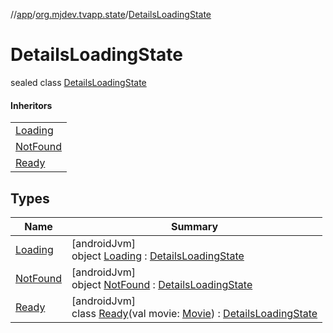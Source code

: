//[app](../../../index.md)/[org.mjdev.tvapp.state](../index.md)/[DetailsLoadingState](index.md)

# DetailsLoadingState

sealed class [DetailsLoadingState](index.md)

#### Inheritors

| |
|---|
| [Loading](-loading/index.md) |
| [NotFound](-not-found/index.md) |
| [Ready](-ready/index.md) |

## Types

| Name | Summary |
|---|---|
| [Loading](-loading/index.md) | [androidJvm]<br>object [Loading](-loading/index.md) : [DetailsLoadingState](index.md) |
| [NotFound](-not-found/index.md) | [androidJvm]<br>object [NotFound](-not-found/index.md) : [DetailsLoadingState](index.md) |
| [Ready](-ready/index.md) | [androidJvm]<br>class [Ready](-ready/index.md)(val movie: [Movie](../../org.mjdev.tvapp.data/-movie/index.md)) : [DetailsLoadingState](index.md) |
